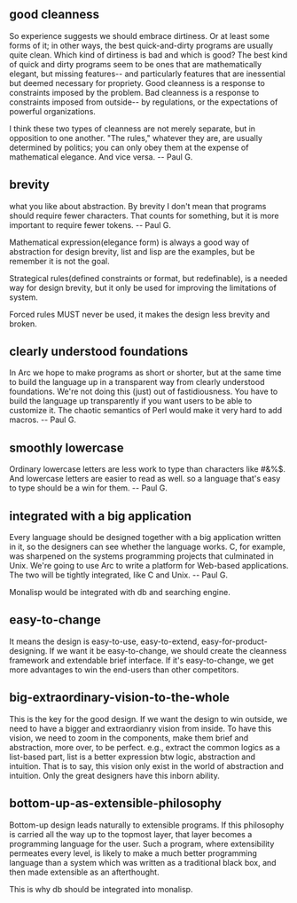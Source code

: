 
## good cleanness
So experience suggests we should embrace dirtiness. 
Or at least some forms of it; in other ways, the best quick-and-dirty programs are usually quite clean. 
Which kind of dirtiness is bad and which is good? The best kind of quick and dirty programs seem to be ones 
that are mathematically elegant, but missing features-- and particularly features that are inessential 
but deemed necessary for propriety. Good cleanness is a response to constraints imposed by the problem. 
Bad cleanness is a response to constraints imposed from outside-- by regulations, or the expectations of 
powerful organizations.

I think these two types of cleanness are not merely separate, but in opposition to one another. 
"The rules," whatever they are, are usually determined by politics; 
you can only obey them at the expense of mathematical elegance. And vice versa. -- Paul G.

## brevity 
what you like about abstraction.
By brevity I don't mean that programs should require fewer characters. 
That counts for something, but it is more important to require fewer tokens. -- Paul G.

Mathematical expression(elegance form) is always a good way of abstraction for design brevity, list and lisp are the examples, but be remember it is not the goal.

Strategical rules(defined constraints or format, but redefinable), is a needed way for design brevity, but it only be used for improving the limitations of system.

Forced rules MUST never be used, it makes the design less brevity and broken.

## clearly understood foundations
In Arc we hope to make programs as short or shorter, but at the same time to build the language up in a transparent way from clearly understood foundations. We're not doing this (just) out of fastidiousness. You have to build the language up transparently if you want users to be able to customize it. The chaotic semantics of Perl would make it very hard to add macros.  -- Paul G.

## smoothly lowercase
Ordinary lowercase letters are less work to type than characters like #&%$. 
And lowercase letters are easier to read as well. 
so a language that's easy to type should be a win for them.  -- Paul G.

## integrated with a big application
Every language should be designed together with a big application written in it, so the designers can see whether the language works. C, for example, was sharpened on the systems programming projects that culminated in Unix. We're going to use Arc to write a platform for Web-based applications. The two will be tightly integrated, like C and Unix.  -- Paul G.

Monalisp would be integrated with db and searching engine.

## easy-to-change
It means the design is easy-to-use, easy-to-extend, easy-for-product-designing.
If we want it be easy-to-change, we should create the cleanness framework and extendable brief interface.
If it's easy-to-change, we get more advantages to win the end-users than other competitors.

## big-extraordinary-vision-to-the-whole
This is the key for the good design.
If we want the design to win outside, we need to have a bigger and extraordianry vision from inside.
To have this vision, we need to zoom in the components, make them brief and abstraction, more over, to be perfect.
e.g., extract the common logics as a list-based part, list is a better expression btw logic, abstraction and intuition.
That is to say, this vision only exist in the world of abstraction and intuition.
Only the great designers have this inborn ability.

## bottom-up-as-extensible-philosophy
Bottom-up design leads naturally to extensible programs.
If this philosophy is carried all the way up to the topmost layer, that layer becomes a programming language for the user. Such a program, where extensibility permeates every level, is likely to make a much better programming language than a system which was written as a traditional black box, and then made extensible as an afterthought.

This is why db should be integrated into monalisp.







